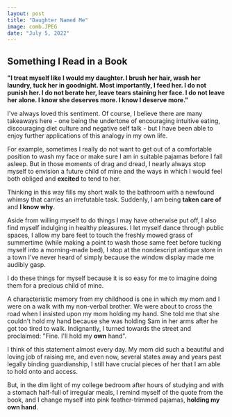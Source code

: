 ```yaml
---
layout: post
title: "Daughter Named Me"
image: comb.JPEG
date: "July 5, 2022"
---
```


## Something I Read in a Book

**"I treat myself like I would my daughter. I brush her hair, wash her laundry, tuck her in goodnight. Most importantly, I feed her. I do not punish her. I do not berate her, leave tears staining her face. I do not leave her alone. I know she deserves more. I know I deserve more."**


I've always loved this sentiment. Of course, I believe there are many takeaways here - one being the undertone of encouraging intuitive eating, discouraging diet culture and negative self talk - but I have been able to enjoy further applications of this analogy in my own life.

For example, sometimes I really do not want to get out of a comfortable position to wash my face or make sure I am in suitable pajamas before I fall asleep. But in those moments of drag and dread, I nearly always stop myself to envision a future child of mine and the ways in which I would feel both obliged and **excited** to tend to her. 

Thinking in this way fills my short walk to the bathroom with a newfound whimsy that carries an irrefutable task. Suddenly, I am being **taken care of** and **I know why**.

Aside from willing myself to do things I may have otherwise put off, I also find myself indulging in healthy pleasures. I let myself dance through public spaces, I allow my bare feet to touch the freshly mowed grass of summertime (while making a point to wash those same feet before tucking myself into a morning-made bed), I stop at the nondescript antique store in a town I've never heard of simply because the window display made me audibly gasp. 

I do these things for myself because it is so easy for me to imagine doing them for a precious child of mine.

A characteristic memory from my childhood is one in which my mom and I were on a walk with my non-verbal brother. We were about to cross the road when I insisted upon my mom holding my hand. She told me that she couldn't hold my hand because she was holding Sam in her arms after he got too tired to walk. Indignantly, I turned towards the street and proclaimed: "Fine. I'll hold my **own** hand".

I think of this statement almost every day. My mom did such a beautiful and loving job of raising me, and even now, several states away and years past legally binding guardianship, I still have crucial pieces of her that I am able to hold onto and access. 

But, in the dim light of my college bedroom after hours of studying and with a stomach half-full of irregular meals, I remind myself of the quote from the book, and I change myself into pink feather-trimmed pajamas, **holding my own hand**.